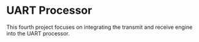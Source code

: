 # UART Processor
This fourth project focuses on integrating the transmit and receive engine into the UART processor.
